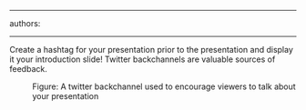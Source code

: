 

---
authors:

---




<span class='intro'> Create a hashtag for your presentation prior to the presentation and display it your introduction slide! Twitter backchannels are valuable sources of feedback.
 </span>


  <dl class="image">
    <dt><img alt="" src="/Communication/RulesToBetterPowerpointPresentations/PublishingImages/PPTwit.jpg" /> </dt>
    <dd>Figure&#58; A twitter backchannel used to encourage viewers to talk about your presentation </dd>
</dl>



